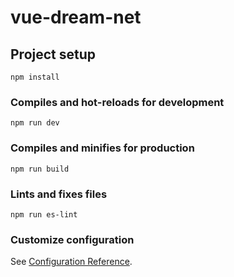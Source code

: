 # vue-dream-net

## Project setup
```
npm install
```

### Compiles and hot-reloads for development
```
npm run dev
```

### Compiles and minifies for production
```
npm run build
```

### Lints and fixes files
```
npm run es-lint
```

### Customize configuration
See [Configuration Reference](https://cli.vuejs.org/config/).
